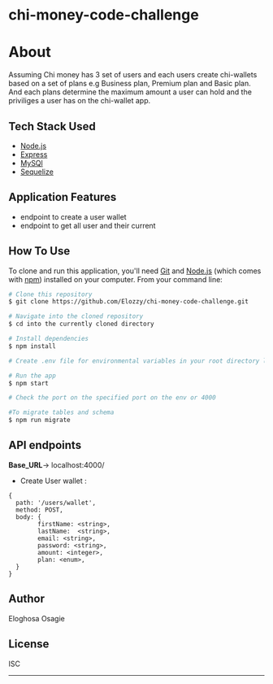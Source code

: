 # chi-money-code-challenge

# About

Assuming Chi money has 3 set of users and each users create chi-wallets based on a set of plans e.g Business plan, Premium plan and Basic plan. And each plans determine the maximum amount a user can hold and the priviliges a user has on the chi-wallet app.

## Tech Stack Used

- [Node.js](https://nodejs.org/)
- [Express](https://expressjs.com/)
- [MySQl](https://www.mysql.com/)
- [Sequelize](https://sequelize.org/)

## Application Features

- endpoint to create a user wallet
- endpoint to get all user and their current

## How To Use

To clone and run this application, you'll need [Git](https://git-scm.com) and [Node.js](https://nodejs.org/en/download/) (which comes with [npm](http://npmjs.com)) installed on your computer. From your command line:

```bash
# Clone this repository
$ git clone https://github.com/Elozzy/chi-money-code-challenge.git

# Navigate into the cloned repository
$ cd into the currently cloned directory

# Install dependencies
$ npm install

# Create .env file for environmental variables in your root directory like the example.env file and provide the keys

# Run the app
$ npm start

# Check the port on the specified port on the env or 4000

#To migrate tables and schema
$ npm run migrate
```

## API endpoints

**Base_URL**-> localhost:4000/

- Create User wallet :

```
{
  path: '/users/wallet',
  method: POST,
  body: {
        firstName: <string>,
        lastName:  <string>,
        email: <string>,
        password: <string>,
        amount: <integer>,
        plan: <enum>,
  }
}
```


## Author

Eloghosa Osagie

## License

ISC

---